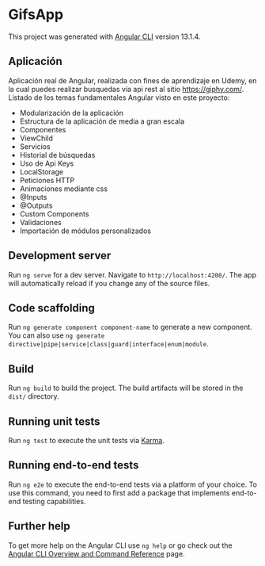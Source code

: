 # GifsApp

This project was generated with [Angular CLI](https://github.com/angular/angular-cli) version 13.1.4.

## Aplicación

Aplicación real de Angular, realizada con fines de aprendizaje en Udemy, en la  cual puedes realizar busquedas vía api rest al sitio https://giphy.com/. 
Listado de los temas fundamentales Angular visto en este proyecto:

* Modularización de la aplicación
* Estructura de la aplicación de media a gran escala
* Componentes
* ViewChild
* Servicios
* Historial de búsquedas
* Uso de Api Keys
* LocalStorage
* Peticiones HTTP
* Animaciones mediante css
* @Inputs
* @Outputs
* Custom Components
* Validaciones
* Importación de módulos personalizados





## Development server

Run `ng serve` for a dev server. Navigate to `http://localhost:4200/`. The app will automatically reload if you change any of the source files.

## Code scaffolding

Run `ng generate component component-name` to generate a new component. You can also use `ng generate directive|pipe|service|class|guard|interface|enum|module`.

## Build

Run `ng build` to build the project. The build artifacts will be stored in the `dist/` directory.

## Running unit tests

Run `ng test` to execute the unit tests via [Karma](https://karma-runner.github.io).

## Running end-to-end tests

Run `ng e2e` to execute the end-to-end tests via a platform of your choice. To use this command, you need to first add a package that implements end-to-end testing capabilities.

## Further help

To get more help on the Angular CLI use `ng help` or go check out the [Angular CLI Overview and Command Reference](https://angular.io/cli) page.
